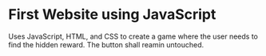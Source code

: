 # First Website using JavaScript

Uses JavaScript, HTML, and CSS to create a game where the user needs to find the hidden reward. The button shall reamin untouched.